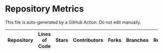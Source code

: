 # Repository Metrics

This file is auto-generated by a GitHub Action. Do not edit manually.

| Repository | Lines of Code | Stars | Contributors | Forks | Branches | Releases | Issues | Last Activity |
|------------|---------------|-------|--------------|-------|----------|----------|--------|---------------|
